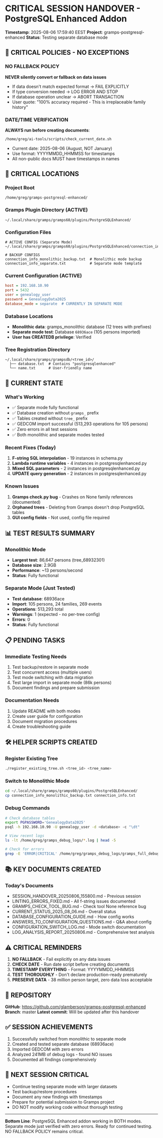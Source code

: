 # CRITICAL SESSION HANDOVER - PostgreSQL Enhanced Addon
**Timestamp**: 2025-08-06 17:59:40 EEST
**Project**: gramps-postgresql-enhanced
**Status**: Testing separate database mode

## 🔴 CRITICAL POLICIES - NO EXCEPTIONS

### NO FALLBACK POLICY
**NEVER silently convert or fallback on data issues**
- If data doesn't match expected format → FAIL EXPLICITLY
- If type conversion needed → LOG ERROR AND STOP
- If database operation unclear → ABORT TRANSACTION
- User quote: "100% accuracy required - This is irreplaceable family history"

### DATE/TIME VERIFICATION
**ALWAYS run before creating documents**:
```bash
/home/greg/ai-tools/scripts/check_current_date.sh
```
- Current date: 2025-08-06 (August, NOT January)
- Use format: YYYYMMDD_HHMMSS for timestamps
- All non-public docs MUST have timestamps in names

## 📍 CRITICAL LOCATIONS

### Project Root
```
/home/greg/gramps-postgresql-enhanced/
```

### Gramps Plugin Directory (ACTIVE)
```
~/.local/share/gramps/gramps60/plugins/PostgreSQLEnhanced/
```

### Configuration Files
```
# ACTIVE CONFIG (Separate Mode)
~/.local/share/gramps/gramps60/plugins/PostgreSQLEnhanced/connection_info.txt

# BACKUP CONFIGS
connection_info_monolithic_backup.txt  # Monolithic mode backup
connection_info_separate.txt           # Separate mode template
```

### Current Configuration (ACTIVE)
```ini
host = 192.168.10.90
port = 5432
user = genealogy_user
password = GenealogyData2025
database_mode = separate  # CURRENTLY IN SEPARATE MODE
```

### Database Locations
- **Monolithic data**: gramps_monolithic database (12 trees with prefixes)
- **Separate mode test**: Database `68936ace` (105 persons imported)
- **User has CREATEDB privilege**: Verified

### Tree Registration Directory
```
~/.local/share/gramps/grampsdb/<tree_id>/
  ├── database.txt  # Contains "postgresqlenhanced"
  └── name.txt      # User-friendly name
```

## 🚀 CURRENT STATE

### What's Working
- ✅ Separate mode fully functional
- ✅ Database creation without `gramps_` prefix
- ✅ Tables created without `tree_` prefix
- ✅ GEDCOM import successful (513,293 operations for 105 persons)
- ✅ Zero errors in all test sessions
- ✅ Both monolithic and separate modes tested

### Recent Fixes (Today)
1. **F-string SQL interpolation** - 19 instances in schema.py
2. **Lambda runtime variables** - 4 instances in postgresqlenhanced.py
3. **Mixed SQL parameters** - 2 instances in postgresqlenhanced.py
4. **UPDATE query generation** - 2 instances in postgresqlenhanced.py

### Known Issues
1. **Gramps check.py bug** - Crashes on None family references (documented)
2. **Orphaned trees** - Deleting from Gramps doesn't drop PostgreSQL tables
3. **GUI config fields** - Not used, config file required

## 📊 TEST RESULTS SUMMARY

### Monolithic Mode
- **Largest test**: 86,647 persons (tree_68932301)
- **Database size**: 2.9GB
- **Performance**: ~13 persons/second
- **Status**: Fully functional

### Separate Mode (Just Tested)
- **Test database**: 68936ace
- **Import**: 105 persons, 24 families, 269 events
- **Operations**: 513,293 total
- **Warnings**: 1 (expected - no per-tree config)
- **Errors**: 0
- **Status**: Fully functional

## 📋 PENDING TASKS

### Immediate Testing Needs
1. Test backup/restore in separate mode
2. Test concurrent access (multiple users)
3. Test mode switching with data migration
4. Test large import in separate mode (86k persons)
5. Document findings and prepare submission

### Documentation Needs
1. Update README with both modes
2. Create user guide for configuration
3. Document migration procedures
4. Create troubleshooting guide

## 🛠️ HELPER SCRIPTS CREATED

### Register Existing Tree
```bash
./register_existing_tree.sh <tree_id> <tree_name>
```

### Switch to Monolithic Mode
```bash
cd ~/.local/share/gramps/gramps60/plugins/PostgreSQLEnhanced/
cp connection_info_monolithic_backup.txt connection_info.txt
```

### Debug Commands
```bash
# Check database tables
export PGPASSWORD='GenealogyData2025'
psql -h 192.168.10.90 -U genealogy_user -d <database> -c "\dt"

# View recent logs
ls -lt /home/greg/gramps_debug_logs/*.log | head -5

# Check for errors
grep -E 'ERROR|CRITICAL' /home/greg/gramps_debug_logs/gramps_full_debug_*.log
```

## 📚 KEY DOCUMENTS CREATED

### Today's Documents
- SESSION_HANDOVER_20250806_155800.md - Previous session
- LINTING_ERRORS_FIXED.md - All f-string issues documented
- GRAMPS_CHECK_TOOL_BUG.md - Check tool None reference bug
- CURRENT_STATUS_2025_08_06.md - Overall status
- DATABASE_CONFIGURATION_GUIDE.md - How config works
- ANSWERS_TO_CONFIGURATION_QUESTIONS.md - Q&A about config
- CONFIGURATION_SWITCH_LOG.md - Mode switch documentation
- LOG_ANALYSIS_REPORT_20250806.md - Comprehensive test analysis

## ⚠️ CRITICAL REMINDERS

1. **NO FALLBACK** - Fail explicitly on any data issues
2. **CHECK DATE** - Run date script before creating documents
3. **TIMESTAMP EVERYTHING** - Format: YYYYMMDD_HHMMSS
4. **TEST THOROUGHLY** - Don't declare production-ready prematurely
5. **PRESERVE DATA** - 38 million person target, zero data loss acceptable

## 🔗 REPOSITORY

**GitHub**: https://github.com/glamberson/gramps-postgresql-enhanced
**Branch**: master
**Latest commit**: Will be updated after this handover

## ✅ SESSION ACHIEVEMENTS

1. Successfully switched from monolithic to separate mode
2. Created and tested separate database (68936ace)
3. Imported GEDCOM with zero errors
4. Analyzed 241MB of debug logs - found NO issues
5. Documented all findings comprehensively

## 🚨 NEXT SESSION CRITICAL

- Continue testing separate mode with larger datasets
- Test backup/restore procedures
- Document any new findings with timestamps
- Prepare for potential submission to Gramps project
- DO NOT modify working code without thorough testing

---
**Bottom Line**: PostgreSQL Enhanced addon working in BOTH modes. Separate mode just verified with zero errors. Ready for continued testing. NO FALLBACK POLICY remains critical.
